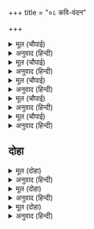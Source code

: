 +++
title = "०८ कवि-वंदन"

+++


<details><summary>मूल (चौपाई)</summary>

चरन कमल बंदउँ तिन्ह केरे।  
पुरवहुँ सकल मनोरथ मेरे॥  
कलि के कबिन्ह करउँ परनामा।  
जिन्ह बरने रघुपति गुन ग्रामा॥
</details>

<details><summary>अनुवाद (हिन्दी)</summary>

मी त्या सर्व श्रेष्ठ कवींच्या चरणी प्रणाम करतो. त्यांनी माझे मनोरथ पूर्ण करावेत. कलियुगातील ज्या कवींनी श्रीरामांच्या गुणांचे वर्णन केले आहे, त्यांनाही मी प्रणाम करतो.॥ २॥
</details>

<details><summary>मूल (चौपाई)</summary>

जे प्राकृत कबि परम सयाने।  
भाषाँ जिन्ह हरि चरित बखाने॥  
भए जे अहहिं जे होइहहिं आगें।  
प्रनवउँ सबहि कपट सब त्यागें॥
</details>

<details><summary>अनुवाद (हिन्दी)</summary>

तसेच जे मोठे बुद्धिमान प्राकृत कवी आहेत, ज्यांनी आपापल्या मातृभाषेमध्ये हरि-चरित्र वर्णिले आहे. त्यांना आणि जे कवी पूर्वी होऊन गेले आहेत, हल्ली जे आहेत व पुढे जे होणार आहेत, त्या सर्वांना अत्यंत निष्कपट भावनेने मी प्रणाम करतो.॥ ३॥
</details>

<details><summary>मूल (चौपाई)</summary>

होहु प्रसन्न देहु बरदानू।  
साधु समाज भनिति सनमानू॥  
जो प्रबंध बुधनहिं आदरहीं।  
सो श्रम बादि बाल कबि करहीं॥
</details>

<details><summary>अनुवाद (हिन्दी)</summary>

तुम्ही सर्व कवींनी प्रसन्न होऊन मला असा वर द्यावा की, साधु-समाजामध्ये माझ्या या काव्याचा सन्मान होईल. कारण बुद्धिमान लोक ज्या काव्याचा आदर करीत नाहीत, अशा काव्याची रचना करण्याचा व्यर्थ खटाटोप मूर्ख कवीच करतात.॥ ४॥
</details>

<details><summary>मूल (चौपाई)</summary>

कीरति भनिति भूति भलि सोई।  
सुरसरि सम सब कहँ हित होई॥  
राम सुकीरति भनिति भदेसा।  
असमंजस अस मोहि अँदेसा॥
</details>

<details><summary>अनुवाद (हिन्दी)</summary>

गंगेप्रमाणे सर्वांचे कल्याण साधणारी कीर्ती, कविता आणि संपत्ती हीच उत्तम होय. श्रीरामांची कीर्ती मोठी सुंदर (सर्वांचे अनंत कल्याण करणारी) आहे, परंतु माझी कविता तशी सुंदर नाही, असे अंतर असल्यामुळे (या दोन्हींचा मेळ बसत नाही,) याचीच मला काळजी वाटते.॥ ५॥
</details>

<details><summary>मूल (चौपाई)</summary>

तुम्हरी कृपाँ सुलभ सोउ मोरे।  
सिअनि सुहावनि टाट पटोरे॥
</details>

<details><summary>अनुवाद (हिन्दी)</summary>

परंतु तुम्हा कवींच्या कृपेने ही गोष्ट मला सुलभ होईल. रेशमाची शिलाई तरटावरसुद्धा शोभून दिसते.॥ ६॥
</details>

## दोहा


<details><summary>मूल (दोहा)</summary>

सरल कबित कीरति बिमल सोइ आदरहिं सुजान।  
सहज बयर बिसराइ रिपु जो सुनि करहिं बखान॥ १४(क)॥
</details>

<details><summary>अनुवाद (हिन्दी)</summary>

जी कविता सरळ असून जिच्यामध्ये निर्मळ चरित्राचे वर्णन असते आणि जी ऐकल्यावर शत्रूसुद्धा स्वाभाविक वैर सोडून प्रशंसा करू लागतो, त्याच कवितेचा आदर चतुर लोक करतात.॥ १४ (क)॥
</details>

<details><summary>मूल (दोहा)</summary>

सो न होइ बिनु बिमल मति मोहि मति बल अति थोर।  
करहु कृपा हरि जस कहउँ पुनि पुनि करउँ निहोर॥ १४(ख)॥
</details>

<details><summary>अनुवाद (हिन्दी)</summary>

अशी कविता निर्मळ बुद्धीविना निपजत नाही आणि माझ्याबुद्धीचे बळ तर नगण्यच आहे. म्हणून हे कवींनो, मी वारंवार विनवणीकरतो की, तुम्ही माझ्यावर कृपा करा की, त्यामुळे मी श्रीहरींच्या कीर्तीचे वर्णन करू शकेल.॥ १४ (ख)॥
</details>

<details><summary>मूल (दोहा)</summary>

कबि कोबिद रघुबर चरित मानस मंजु मराल।  
बालबिनय सुनि सुरुचि लखि मो पर होहु कृपाल॥ १४ (ग)॥
</details>

<details><summary>अनुवाद (हिन्दी)</summary>

कवींनो व पंडितांनो! तुम्ही या रामचरित्ररूपी मानस सरोवरातील सुंदर हंस आहात. मज बालकाची विनवणी ऐकून व माझी रामचरित्रा-विषयीची अत्यंत आवड पाहून माझ्यावर कृपा करा.॥ १४ (ग)॥
</details>
